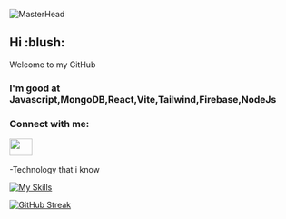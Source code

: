 
![MasterHead](https://i.ibb.co/Bf76fFF/Screenshot-2023-12-11-162722.png)

<h2> Hi :blush: </h2>
Welcome to my GitHub 


<h3 align="left"> I'm good at Javascript,MongoDB,React,Vite,Tailwind,Firebase,NodeJs 
</h3>
<h3 align="left">
  Connect with me: <p>
<a href="https://www.linkedin.com/in/daiyan-salam-694967245/" target="blank"><img align="center" src="https://cdn.jsdelivr.net/npm/simple-icons@3.0.1/icons/linkedin.svg" alt="" height="30" width="40" /></a>
</p> </h3>



-Technology that i know 


[![My Skills](https://skillicons.dev/icons?i=js,html,css,firebase,github,nodejs,react,vite,vscode,mongodb)](https://skillicons.dev)

[![GitHub Streak](https://streak-stats.demolab.com?user=whoiswajid&theme=rose-pine)](https://git.io/streak-stats)
